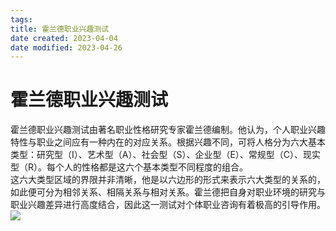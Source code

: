 ```yaml
---
tags:
title: 霍兰德职业兴趣测试
date created: 2023-04-04
date modified: 2023-04-26
---
```


# 霍兰德职业兴趣测试

霍兰德职业兴趣测试由著名职业性格研究专家霍兰德编制。他认为，个人职业兴趣特性与职业之间应有一种内在的对应关系。根据兴趣不同，可将人格分为六大基本类型：研究型（I）、艺术型（A）、社会型（S）、企业型（E）、常规型（C）、现实型（R）。每个人的性格都是这六个基本类型不同程度的组合。  
这六大类型区域的界限并非清晰，他是以六边形的形式来表示六大类型的关系的，如此便可分为相邻关系、相隔关系与相对关系。霍兰德把自身对职业环境的研究与职业兴趣差异进行高度结合，因此这一测试对个体职业咨询有着极高的引导作用。  
![](https://chelsechen-img.oss-cn-hangzhou.aliyuncs.com/20220616102408.png)

